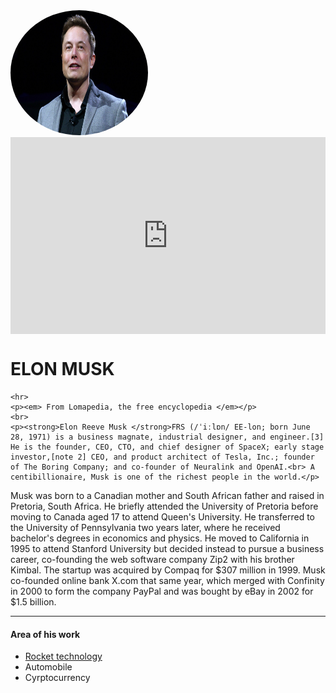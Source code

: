 <!DOCTYPE html>
<html lang="en" dir="ltr">
  <head>
    <meta charset="utf-8">
    <style>
img {
  border-radius: 50%;
}
</style>
    <title>ELON MUSK</title>
  </head>
  <body>
    <div>
      <img src="musk.jpg" width="220" height="200"  alt="ELON MUSK"> </div>
<div style="display: flex; justify-content:flex-end">
      <iframe width="560" height="315" src="https://www.youtube.com/embed/zIwLWfaAg-8" title="YouTube video player" frameborder="0" allow="accelerometer; autoplay; clipboard-write; encrypted-media; gyroscope; picture-in-picture" allowfullscreen ></iframe>
</div>
    <h1>ELON MUSK</h1>
    <left>


    <hr>
    <p><em> From Lomapedia, the free encyclopedia </em></p>
    <br>
    <p><strong>Elon Reeve Musk </strong>FRS (/ˈiːlɒn/ EE-lon; born June 28, 1971) is a business magnate, industrial designer, and engineer.[3] He is the founder, CEO, CTO, and chief designer of SpaceX; early stage investor,[note 2] CEO, and product architect of Tesla, Inc.; founder of The Boring Company; and co-founder of Neuralink and OpenAI.<br> A centibillionaire, Musk is one of the richest people in the world.</p>
<p>Musk was born to a Canadian mother and South African father and raised in Pretoria, South Africa. He briefly attended the University of Pretoria before moving to Canada aged 17 to attend Queen's University. He transferred to the University of Pennsylvania two years later, where he received bachelor's degrees in economics and physics. He moved to California in 1995 to attend Stanford University but decided instead to pursue a business career, co-founding the web software company Zip2 with his brother Kimbal. The startup was acquired by Compaq for $307 million in 1999. Musk co-founded online bank X.com that same year, which merged with Confinity in 2000 to form the company PayPal and was bought by eBay in 2002 for $1.5 billion.</p>
<hr>
<h4>Area of his work</h4>
<ul>
<li> <a href="https://www.spacex.com/  ">  Rocket technology </a> </li>
<li> Automobile</li>
<li>Cyrptocurrency</li>
</ul>
  </body>
</html>
